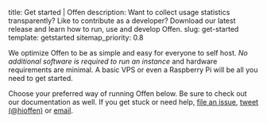 title: Get started | Offen
description: Want to collect usage statistics transparently? Like to contribute as a developer? Download our latest release and learn how to run, use and develop Offen.
slug: get-started
template: getstarted
sitemap_priority: 0.8

We optimize Offen to be as simple and easy for everyone to self host. *No additional software is required to run an instance* and hardware requirements are minimal. A basic VPS or even a Raspberry Pi will be all you need to get started.

Choose your preferred way of running Offen below. Be sure to check out our documentation as well. If you get stuck or need help, [file an issue][gh-issues], [tweet (@hioffen)][twitter] or [email][email].

[gh-issues]: https://github.com/offen/offen/issues
[twitter]: https://twitter.com/hioffen
[email]: mailto:hioffen@posteo.de
